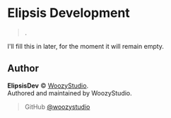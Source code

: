# Elipsis Development

> .

I'll fill this in later, for the moment it will remain empty.

## Author

**ElipsisDev** © [WoozyStudio](https://woozystudio.com/).  
Authored and maintained by WoozyStudio.

> GitHub [@woozystudio](https://github.com/woozystudio)